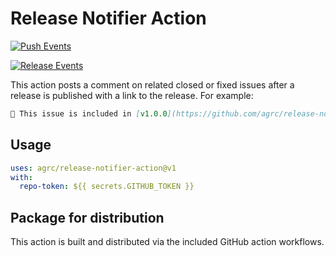 # Release Notifier Action

[![Push Events](https://github.com/agrc/release-notifier-action/actions/workflows/push.yml/badge.svg)](https://github.com/agrc/release-notifier-action/actions/workflows/push.yml)

[![Release Events](https://github.com/agrc/release-notifier-action/actions/workflows/release.yml/badge.svg)](https://github.com/agrc/release-notifier-action/actions/workflows/release.yml)

This action posts a comment on related closed or fixed issues after a release is published with a link to the release. For example:

```markdown
🥳 This issue is included in [v1.0.0](https://github.com/agrc/release-notifier-action/releases/tag/v1.0.0)
```

## Usage

```yaml
uses: agrc/release-notifier-action@v1
with:
  repo-token: ${{ secrets.GITHUB_TOKEN }}
```

## Package for distribution

This action is built and distributed via the included GitHub action workflows.
